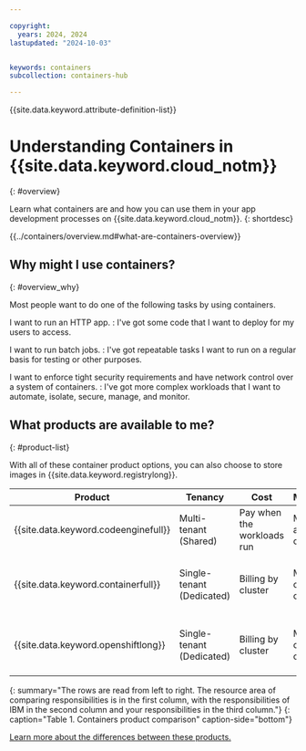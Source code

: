 ```yaml
---

copyright:
  years: 2024, 2024
lastupdated: "2024-10-03"


keywords: containers
subcollection: containers-hub

---
```



{{site.data.keyword.attribute-definition-list}}

# Understanding Containers in {{site.data.keyword.cloud_notm}}
{: #overview}

Learn what containers are and how you can use them in your app development processes on {{site.data.keyword.cloud_notm}}.
{: shortdesc}

{{../containers/overview.md#what-are-containers-overview}}


## Why might I use containers?
{: #overview_why}

Most people want to do one of the following tasks by using containers.

I want to run an HTTP app.
:   I've got some code that I want to deploy for my users to access.

I want to run batch jobs.
:   I've got repeatable tasks I want to run on a regular basis for testing or other purposes.

I want to enforce tight security requirements and have network control over a system of containers.
:   I've got more complex workloads that I want to automate, isolate, secure, manage, and monitor. 

## What products are available to me?
{: #product-list}

With all of these container product options, you can also choose to store images in {{site.data.keyword.registrylong}}.

|Product|Tenancy|Cost|Management|Skills
|-----|-----|-----|-----|-----|
|{{site.data.keyword.codeenginefull}}|Multi-tenant (Shared)|Pay when the workloads run|Manage your app in a container|No infrastructure skills required|
|{{site.data.keyword.containerfull}}|Single-tenant (Dedicated)|Billing by cluster|Manage a cluster of containers|Infrastructure and networking skills required|
|{{site.data.keyword.openshiftlong}}|Single-tenant (Dedicated)|Billing by cluster|Manage a cluster of containers|Infrastructure and networking skills required|
{: summary="The rows are read from left to right. The resource area of comparing responsibilities is in the first column, with the responsibilities of IBM in the second column and your responsibilities in the third column."}
{: caption="Table 1. Containers product comparison" caption-side="bottom"}

[Learn more about the differences between these products.](/docs/containers-hub?topic=containers-hub-comparison)
